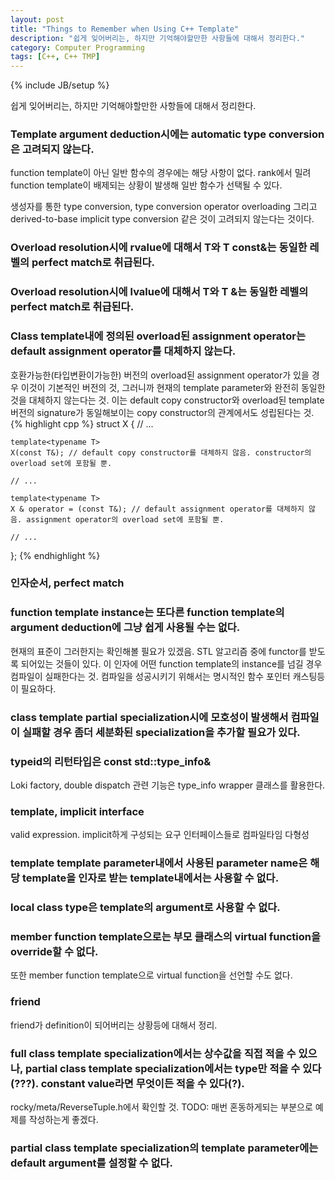 ```yaml
---
layout: post
title: "Things to Remember when Using C++ Template"
description: "쉽게 잊어버리는, 하지만 기억해야할만한 사항들에 대해서 정리한다."
category: Computer Programming
tags: [C++, C++ TMP]
---
```

{% include JB/setup %}

쉽게 잊어버리는, 하지만 기억해야할만한 사항들에 대해서 정리한다.

### Template argument deduction시에는 automatic type conversion은 고려되지 않는다.
function template이 아닌 일반 함수의 경우에는 해당 사항이 없다. rank에서 밀려 function template이 배제되는 상황이 발생해 일반 함수가 선택될 수 있다.

생성자를 통한 type conversion, type conversion operator overloading 그리고 derived-to-base implicit type conversion 같은 것이 고려되지 않는다는 것이다.

### Overload resolution시에 rvalue에 대해서 T와 T const&는 동일한 레벨의 perfect match로 취급된다.

### Overload resolution시에 lvalue에 대해서 T와 T &는 동일한 레벨의 perfect match로 취급된다.

### Class template내에 정의된 overload된 assignment operator는 default assignment operator를 대체하지 않는다.
호환가능한(타입변환이가능한) 버전의 overload된 assignment operator가 있을 경우 이것이 기본적인 버전의 것, 그러니까 현재의 template parameter와 완전히 동일한 것을 대체하지 않는다는 것. 이는 default copy constructor와 overload된 template버전의 signature가 동일해보이는 copy constructor의 관계에서도 성립된다는 것.
{% highlight cpp %}
struct X
{
	// ...
	
	template<typename T>
	X(const T&); // default copy constructor를 대체하지 않음. constructor의 overload set에 포함될 뿐.
	
	// ...
	
	template<typename T>
	X & operator = (const T&); // default assignment operator를 대체하지 않음. assignment operator의 overload set에 포함될 뿐.
	
	// ...
};
{% endhighlight %}

### 인자순서, perfect match

### function template instance는 또다른 function template의 argument deduction에 그냥 쉽게 사용될 수는 없다.
현재의 표준이 그러한지는 확인해볼 필요가 있겠음. STL 알고리즘 중에 functor를 받도록 되어있는 것들이 있다. 이 인자에 어떤 function template의 instance를 넘길 경우 컴파일이 실패한다는 것. 컴파일을 성공시키기 위해서는 명시적인 함수 포인터 캐스팅등이 필요하다.

### class template partial specialization시에 모호성이 발생해서 컴파일이 실패할 경우 좀더 세분화된 specialization을 추가할 필요가 있다.

### typeid의 리턴타입은 const std::type_info& 
Loki factory, double dispatch 관련 기능은 type_info wrapper 클래스를 활용한다.

### template, implicit interface
valid expression. implicit하게 구성되는 요구 인터페이스들로 컴파일타임 다형성

### template template parameter내에서 사용된 parameter name은 해당 template을 인자로 받는 template내에서는 사용할 수 없다.

### local class type은 template의 argument로 사용할 수 없다.

### member function template으로는 부모 클래스의 virtual function을 override할 수 없다.
또한 member function template으로 virtual function을 선언할 수도 없다.

### friend
friend가 definition이 되어버리는 상황등에 대해서 정리.

### full class template specialization에서는 상수값을 직접 적을 수 있으나, partial class template specialization에서는 type만 적을 수 있다(???). constant value라면 무엇이든 적을 수 있다(?).
rocky/meta/ReverseTuple.h에서 확인할 것.
TODO: 매번 혼동하게되는 부분으로 예제를 작성하는게 좋겠다.

### partial class template specialization의 template parameter에는 default argument를 설정할 수 없다.
